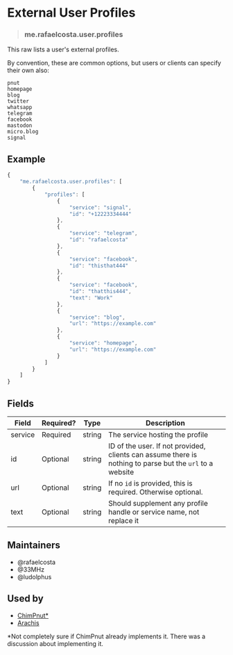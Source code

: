 <!-- give your raw a title -->
# External User Profiles

<!-- specify the "type" for your raw -->
> ### me.rafaelcosta.user.profiles

<!-- provide a description of what your raw represents -->
This raw lists a user's external profiles.

By convention, these are common options, but users or clients can specify their own also:

```
pnut
homepage
blog
twitter
whatsapp
telegram
facebook
mastodon
micro.blog
signal
```

<!-- provide at least one example of what your raw might look like in the wild -->
## Example

~~~ js
{
    "me.rafaelcosta.user.profiles": [
        {
            "profiles": [
                {
                    "service": "signal",
                    "id": "+12223334444"
                },
                {
                    "service": "telegram",
                    "id": "rafaelcosta"
                },
                {
                    "service": "facebook",
                    "id": "thisthat444"
                },
                {
                    "service": "facebook",
                    "id": "thatthis444",
                    "text": "Work"
                },
                {
                    "service": "blog",
                    "url": "https://example.com"
                },
                {
                    "service": "homepage",
                    "url": "https://example.com"
                }
            ]
        }
    ]
}
~~~

<!-- provide a complete description of the fields in the "value" object for your raw -->
## Fields

| Field         | Required? | Type   | Description                                                 |
| -----         | --------- | ----   | -----------                                                 |
| service       | Required  | string | The service hosting the profile |
| id            | Optional  | string | ID of the user. If not provided, clients can assume there is nothing to parse but the `url` to a website |
| url           | Optional  | string | If no `id` is provided, this is required. Otherwise optional. |
| text          | Optional  | string | Should supplement any profile handle or service name, not replace it |

<!-- provide a way to contact you -->
## Maintainers
* @rafaelcosta
* @33MHz
* @ludolphus

<!-- provide references to compatible apps / service -->
## Used by
* [ChimPnut*](https://itunes.apple.com/us/app/chimpnut-microblog-pm-chat/id1198300163?mt=8)
* [Arachis](https://itunes.apple.com/br/app/arachis/id1200781062?mt=8)

*Not completely sure if ChimPnut already implements it. There was a discussion about implementing it.
